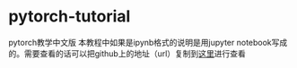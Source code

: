 # pytorch-tutorial
pytorch教学中文版
本教程中如果是ipynb格式的说明是用jupyter notebook写成的。需要查看的话可以把github上的地址（url）复制到[这里](https://nbviewer.jupyter.org)进行查看
